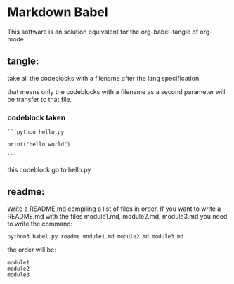 # Markdown Babel

This software is an solution equivalent for the 
org-babel-tangle of org-mode.

## __tangle__:
take all the codeblocks with a filename after the lang specification.

that means only the codeblocks with a filename as a second parameter will
be transfer to that file.

### codeblock taken
    ```python hello.py

    print("hello world")

    ```



this codeblock go to hello.py

## __readme__:
Write a README.md compiling a list of files in order. If you want to write a README.md with the files module1.md, module2.md, module3.md you need to
write the command:

    
    python3 babel.py readme module1.md module2.md module3.md


the order will be:

    module1
    module2
    module3

